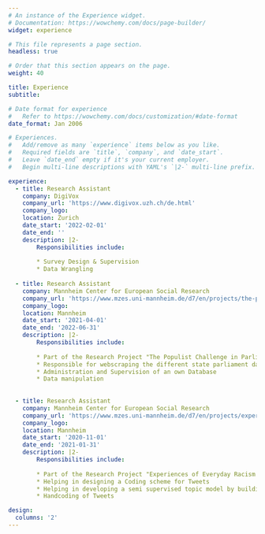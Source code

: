 ```yaml
---
# An instance of the Experience widget.
# Documentation: https://wowchemy.com/docs/page-builder/
widget: experience

# This file represents a page section.
headless: true

# Order that this section appears on the page.
weight: 40

title: Experience
subtitle:

# Date format for experience
#   Refer to https://wowchemy.com/docs/customization/#date-format
date_format: Jan 2006

# Experiences.
#   Add/remove as many `experience` items below as you like.
#   Required fields are `title`, `company`, and `date_start`.
#   Leave `date_end` empty if it's your current employer.
#   Begin multi-line descriptions with YAML's `|2-` multi-line prefix.

experience:
  - title: Research Assistant
    company: DigiVox
    company_url: 'https://www.digivox.uzh.ch/de.html'
    company_logo:
    location: Zurich
    date_start: '2022-02-01'
    date_end: ''
    description: |2-
        Responsibilities include:
        
        * Survey Design & Supervision
        * Data Wrangling
        
  - title: Research Assistant
    company: Mannheim Center for European Social Research
    company_url: 'https://www.mzes.uni-mannheim.de/d7/en/projects/the-populist-challenge-in-parliament'
    company_logo:
    location: Mannheim
    date_start: '2021-04-01'
    date_end: '2022-06-31'
    description: |2-
        Responsibilities include:
        
        * Part of the Research Project "The Populist Challenge in Parliament"
        * Responsible for webscraping the different state parliament databases
        * Administration and Supervision of an own Database
        * Data manipulation        
        
        
  - title: Research Assistant
    company: Mannheim Center for European Social Research
    company_url: 'https://www.mzes.uni-mannheim.de/d7/en/projects/experiences-of-everyday-racism-and-m     edia-mediated-racism-in-the-political-public-sphere'
    company_logo:
    location: Mannheim
    date_start: '2020-11-01'
    date_end: '2021-01-31'
    description: |2-
        Responsibilities include:
        
        * Part of the Research Project "Experiences of Everyday Racism and Media-Mediated Racism in the (Political) Public Sphere"
        * Helping in designing a Coding scheme for Tweets
        * Helping in developing a semi supervised topic model by building up a dictionary
        * Handcoding of Tweets

design:
  columns: '2'
---
```

